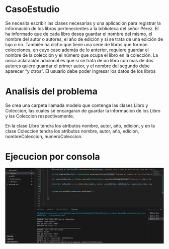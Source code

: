 # CasoEstudio

Se necesita escribir las clases necesarias y una aplicación para registrar la información de los libros
 pertenecientes a la biblioteca del señor Pérez.  El ha informado que de cada libro desea guardar el nombre del
 mismo, el nombre del autor o autores, el año de edición y si se trata de una edición de lujo o no.  También ha
 dicho que tiene una serie de libros que forman colecciones, en cuyo caso además de lo anterior, requiere guardar
 el nombre de la colección y el número que ocupa el libro en la colección.  La única aclaración adicional es que
 si se trata de un libro con mas de dos autores quiere guardar el primer autor, y el nombre del segundo debe
 aparecer “y otros”.
 El usuario debe poder ingresar los datos de los libros

# Analisis del problema
Se crea una carpeta llamada modelo que contenga las clases Libro y Coleccion, las cuales se encargaran de guardar la informacion de los Libro y las Coleccion respectivamente.

En la clase Libro tendra los atributos nombre, autor, año, edicion, y en la clase Coleccion tendra los atributos nombre, autor, año, edicion, nombreColeccion, numeroColeccion.


# Ejecucion por consola
![diagrama de clases](CasoConsola.png "Diagrama de clases")


